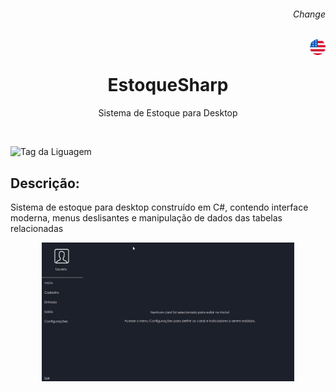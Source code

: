 ###### <div align=right>Change</div>
<a href="https://github.com/rafaelrvital/EstoqueSharp/blob/main/README.md"><img src="https://github.com/rafaelrvital/rafaelrvital/blob/main/assets/flags/us.png" width="25" align="right" title="Change to english"></a>

<br>

<div align=center>

# EstoqueSharp

Sistema de Estoque para Desktop

</div><br>

![Tag da Liguagem](https://img.shields.io/badge/Visual%20Studio-CSharp-orange)

## Descrição:

Sistema de estoque para desktop construído em C#, contendo interface moderna, menus deslisantes e manipulação de dados das tabelas relacionadas

<p align="center">
<img src="https://github.com/rafaelrvital/EstoqueSharp/blob/main/Estoque.gif" width="80%" height="80%">